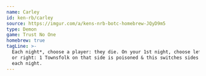 ```yaml
---
name: Carley
id: ken-rb/carley
source: https://imgur.com/a/kens-nrb-botc-homebrew-JQyD9m5
type: Demon
game: Trust No One
homebrew: true
tagLine: >-
  Each night*, choose a player: they die. On your 1st night, choose left
  or right: 1 Townsfolk on that side is poisoned & this switches sides
  each night.
---
```

